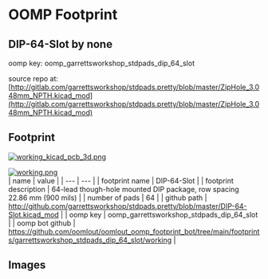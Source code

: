 # OOMP Footprint  
## DIP-64-Slot  by none  
  
oomp key: oomp_garrettsworkshop_stdpads_dip_64_slot  
  
source repo at: [http://gitlab.com/garrettsworkshop/stdpads.pretty/blob/master/ZipHole_3.048mm_NPTH.kicad_mod](http://gitlab.com/garrettsworkshop/stdpads.pretty/blob/master/ZipHole_3.048mm_NPTH.kicad_mod)  
## Footprint  
  
[![working_kicad_pcb_3d.png](working_kicad_pcb_3d_600.png)](working_kicad_pcb_3d.png)  
  
[![working.png](working_600.png)](working.png)  
| name | value | 
| --- | --- | 
| footprint name | DIP-64-Slot | 
| footprint description | 64-lead though-hole mounted DIP package, row spacing 22.86 mm (900 mils) | 
| number of pads | 64 | 
| github path | http://github.com/garrettsworkshop/stdpads.pretty/blob/master/DIP-64-Slot.kicad_mod | 
| oomp key | oomp_garrettsworkshop_stdpads_dip_64_slot | 
| oomp bot github | https://github.com/oomlout/oomlout_oomp_footprint_bot/tree/main/footprints/garrettsworkshop_stdpads_dip_64_slot/working | 
## Images  
